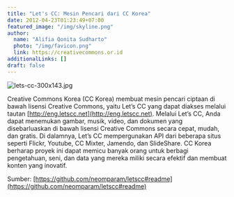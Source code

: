```yaml
---
title: "Let's CC: Mesin Pencari dari CC Korea"
date: 2012-04-23T01:23:49+07:00
featured_image: "/img/skyline.png"
author:
  name: "Alifia Qonita Sudharto"
  photo: "/img/favicon.png"
  link: https://creativecommons.or.id
additionalLinks: []
draft: false
---
```




<img src="../../uploads/lets-cc-300x143.jpg" alt="lets-cc-300x143.jpg" class="img-fluid w-sm-50 float-sm-end ms-sm-5 mt-2 mb-4">

Creative Commons Korea (CC Korea) membuat mesin pencari ciptaan di bawah lisensi Creative Commons, yaitu Let’s CC yang dapat diakses melalui tautan [http://eng.letscc.net](http://eng.letscc.net). Melalui Let’s CC, Anda dapat menemukan gambar, musik, video, dan dokumen yang disebarluaskan di bawah lisensi Creative Commons secara cepat, mudah, dan gratis. Di dalamnya, Let’s CC mempergunakan API dari beberapa situs seperti Flickr, Youtube, CC Mixter, Jamendo, dan SlideShare. CC Korea berharap proyek ini dapat memicu banyak orang untuk berbagi pengetahuan, seni, dan data yang mereka miliki secara efektif dan membuat konten yang inovatif.

Sumber: [https://github.com/neomparam/letscc#readme](https://github.com/neomparam/letscc#readme)

